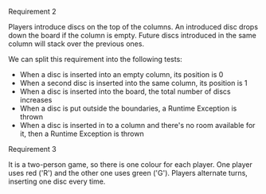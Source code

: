Requirement 2

Players introduce discs on the top of the columns. An introduced disc drops down the board if the column is empty. Future discs introduced in the same column will stack over the previous ones.


We can split this requirement into the following tests:

- When a disc is inserted into an empty column, its position is 0
- When a second disc is inserted into the same column, its position is 1
- When a disc is inserted into the board, the total number of discs increases
- When a disc is put outside the boundaries, a Runtime Exception is thrown
- When a disc is inserted in to a column and there's no room available for it, then a Runtime Exception is thrown


Requirement 3

It is a two-person game, so there is one colour for each player. One player uses red ('R') and the other one uses green ('G'). Players alternate turns, inserting one disc every time.